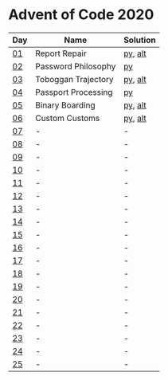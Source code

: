 # Advent of Code 2020

|Day|Name|Solution|
|---|---|---|
|[01](https://adventofcode.com/2020/day/1)|Report Repair|[py](/day01/main.py), [alt](/day01/alt.py)|
|[02](https://adventofcode.com/2020/day/2)|Password Philosophy|[py](/day02/main.py)|
|[03](https://adventofcode.com/2020/day/3)|Toboggan Trajectory|[py](/day03/main.py), [alt](/day03/alt.py)|
|[04](https://adventofcode.com/2020/day/4)|Passport Processing|[py](/day04/main.py)|
|[05](https://adventofcode.com/2020/day/5)|Binary Boarding|[py](/day05/main.py), [alt](/day05/alt.py)|
|[06](https://adventofcode.com/2020/day/6)|Custom Customs|[py](/day06/main.py), [alt](/day06/alt.py)|
|[07](https://adventofcode.com/2020/day/7)|-|-|
|[08](https://adventofcode.com/2020/day/8)|-|-|
|[09](https://adventofcode.com/2020/day/9)|-|-|
|[10](https://adventofcode.com/2020/day/10)|-|-|
|[11](https://adventofcode.com/2020/day/11)|-|-|
|[12](https://adventofcode.com/2020/day/12)|-|-|
|[13](https://adventofcode.com/2020/day/13)|-|-|
|[14](https://adventofcode.com/2020/day/14)|-|-|
|[15](https://adventofcode.com/2020/day/15)|-|-|
|[16](https://adventofcode.com/2020/day/16)|-|-|
|[17](https://adventofcode.com/2020/day/17)|-|-|
|[18](https://adventofcode.com/2020/day/18)|-|-|
|[19](https://adventofcode.com/2020/day/19)|-|-|
|[20](https://adventofcode.com/2020/day/20)|-|-|
|[21](https://adventofcode.com/2020/day/21)|-|-|
|[22](https://adventofcode.com/2020/day/22)|-|-|
|[23](https://adventofcode.com/2020/day/23)|-|-|
|[24](https://adventofcode.com/2020/day/24)|-|-|
|[25](https://adventofcode.com/2020/day/25)|-|-|
